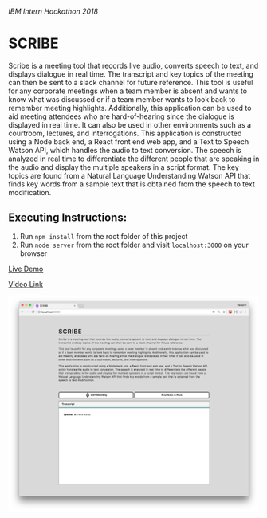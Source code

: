 ###### IBM Intern Hackathon 2018
# SCRIBE

Scribe is a meeting tool that records live audio, converts speech to text, and displays dialogue in real time. The transcript and key topics of the meeting can then be sent to a slack channel for future reference.
This tool is useful for any corporate meetings when a team member is absent and wants to know what was discussed or if a team member wants to look back to remember meeting highlights. Additionally, this application can be used to aid meeting attendees who are hard-of-hearing since the dialogue is displayed in real time. It can also be used in other environments such as a courtroom, lectures, and interrogations.
This application is constructed using a Node back end, a React front end web app, and a Text to Speech Watson API, which handles the audio to text conversion. The speech is analyzed in real time to differentiate the different people that are speaking in the audio and display the multiple speakers in a script format. The key topics are found from a Natural Language Understanding Watson API that finds key words from a sample text that is obtained from the speech to text modification.

## Executing Instructions:
1. Run `npm install` from the root folder of this project
2. Run `node server` from the root folder and visit `localhost:3000` on your browser

[Live Demo](https://scribe-comedic-wallaby.us-east.mybluemix.net/)

[Video Link](https://youtu.be/-mdYQIzF6Eo)

![Screenshot](SCRIBE.png)
